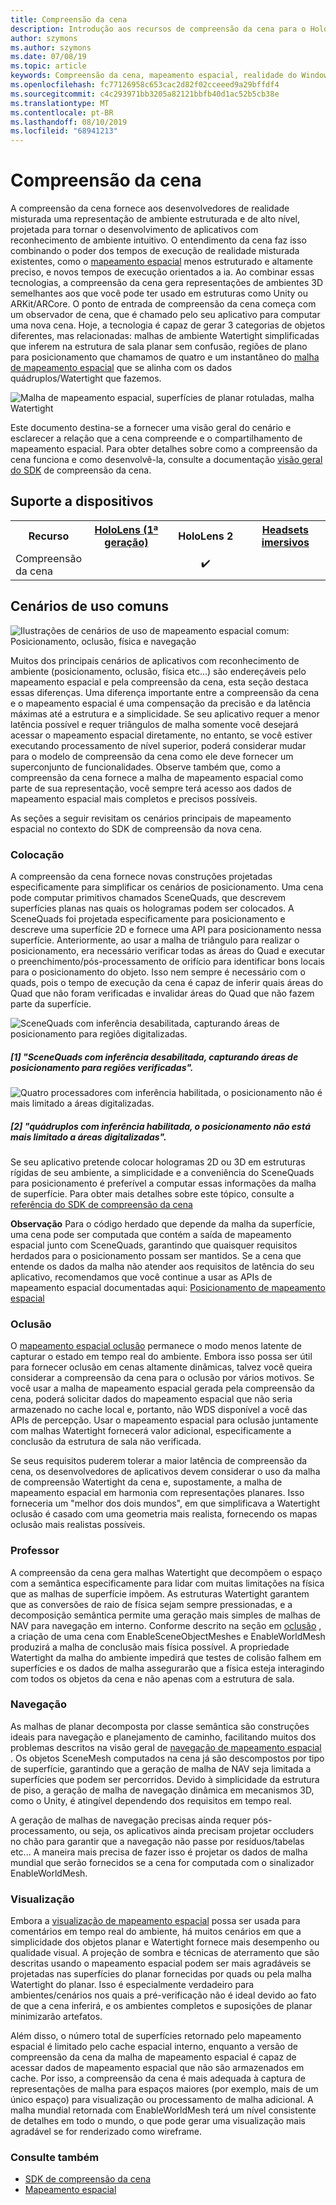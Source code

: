 ```yaml
---
title: Compreensão da cena
description: Introdução aos recursos de compreensão da cena para o HoloLens
author: szymons
ms.author: szymons
ms.date: 07/08/19
ms.topic: article
keywords: Compreensão da cena, mapeamento espacial, realidade do Windows Mixed, Unity
ms.openlocfilehash: fc77126958c653cac2d82f02cceeed9a29bffdf4
ms.sourcegitcommit: c4c293971bb3205a82121bbfb40d1ac52b5cb38e
ms.translationtype: MT
ms.contentlocale: pt-BR
ms.lasthandoff: 08/10/2019
ms.locfileid: "68941213"
---
```

# <a name="scene-understanding"></a>Compreensão da cena

A compreensão da cena fornece aos desenvolvedores de realidade misturada uma representação de ambiente estruturada e de alto nível, projetada para tornar o desenvolvimento de aplicativos com reconhecimento de ambiente intuitivo. O entendimento da cena faz isso combinando o poder dos tempos de execução de realidade misturada existentes, como o [mapeamento espacial](spatial-mapping.md) menos estruturado e altamente preciso, e novos tempos de execução orientados a ia. Ao combinar essas tecnologias, a compreensão da cena gera representações de ambientes 3D semelhantes aos que você pode ter usado em estruturas como Unity ou ARKit/ARCore. O ponto de entrada de compreensão da cena começa com um observador de cena, que é chamado pelo seu aplicativo para computar uma nova cena. Hoje, a tecnologia é capaz de gerar 3 categorias de objetos diferentes, mas relacionadas: malhas de ambiente Watertight simplificadas que inferem na estrutura de sala planar sem confusão, regiões de plano para posicionamento que chamamos de quatro e um instantâneo do [ malha de mapeamento espacial](spatial-mapping.md) que se alinha com os dados quádruplos/Watertight que fazemos.

![Malha de mapeamento espacial, superfícies de planar rotuladas, malha Watertight](images/SUScenarios.png)

Este documento destina-se a fornecer uma visão geral do cenário e esclarecer a relação que a cena compreende e o compartilhamento de mapeamento espacial. Para obter detalhes sobre como a compreensão da cena funciona e como desenvolvê-la, consulte a documentação [visão geral do SDK](scene-understanding-SDK.md) de compreensão da cena.

## <a name="device-support"></a>Suporte a dispositivos

<table>
<tr>
<th>Recurso</th><th style="width:150px"> <a href="hololens-hardware-details.md">HoloLens (1ª geração)</a></th><th style="width:150px">HoloLens 2</th><th style="width:150px"> <a href="immersive-headset-hardware-details.md">Headsets imersivos</a></th>
</tr><tr>
<td> Compreensão da cena</td><td style="text-align: center;">️</td><td style="text-align: center;"> ✔️</td><td style="text-align: center;"></td>
</tr>
</table>

## <a name="common-usage-scenarios"></a>Cenários de uso comuns

![Ilustrações de cenários de uso de mapeamento espacial comum: Posicionamento, oclusão, física e navegação](images/sm-concepts-1000px.png)

Muitos dos principais cenários de aplicativos com reconhecimento de ambiente (posicionamento, oclusão, física etc...) são endereçáveis pelo mapeamento espacial e pela compreensão da cena, esta seção destaca essas diferenças. Uma diferença importante entre a compreensão da cena e o mapeamento espacial é uma compensação da precisão e da latência máximas até a estrutura e a simplicidade. Se seu aplicativo requer a menor latência possível e requer triângulos de malha somente você desejará acessar o mapeamento espacial diretamente, no entanto, se você estiver executando processamento de nível superior, poderá considerar mudar para o modelo de compreensão da cena como ele deve fornecer um superconjunto de funcionalidades. Observe também que, como a compreensão da cena fornece a malha de mapeamento espacial como parte de sua representação, você sempre terá acesso aos dados de mapeamento espacial mais completos e precisos possíveis.

 As seções a seguir revisitam os cenários principais de mapeamento espacial no contexto do SDK de compreensão da nova cena.

### <a name="placement"></a>Colocação

A compreensão da cena fornece novas construções projetadas especificamente para simplificar os cenários de posicionamento. Uma cena pode computar primitivos chamados SceneQuads, que descrevem superfícies planas nas quais os hologramas podem ser colocados. A SceneQuads foi projetada especificamente para posicionamento e descreve uma superfície 2D e fornece uma API para posicionamento nessa superfície. Anteriormente, ao usar a malha de triângulo para realizar o posicionamento, era necessário verificar todas as áreas do Quad e executar o preenchimento/pós-processamento de orifício para identificar bons locais para o posicionamento do objeto. Isso nem sempre é necessário com o quads, pois o tempo de execução da cena é capaz de inferir quais áreas do Quad que não foram verificadas e invalidar áreas do Quad que não fazem parte da superfície.

![SceneQuads com inferência desabilitada, capturando áreas de posicionamento para regiões digitalizadas.](images/SUQuads.png)
##### <a name="1-scenequads-with-inference-disabled-capturing-placement-areas-for-scanned-regions"></a>[1] "SceneQuads com inferência desabilitada, capturando áreas de posicionamento para regiões verificadas".

![Quatro processadores com inferência habilitada, o posicionamento não é mais limitado a áreas digitalizadas.](images/SUWatertight.png)
##### <a name="2-quads-with-inference-enabled-placement-is-no-longer-limited-to-scanned-areas"></a>[2] "quádruplos com inferência habilitada, o posicionamento não está mais limitado a áreas digitalizadas".

Se seu aplicativo pretende colocar hologramas 2D ou 3D em estruturas rígidas de seu ambiente, a simplicidade e a conveniência do SceneQuads para posicionamento é preferível a computar essas informações da malha de superfície. Para obter mais detalhes sobre este tópico, consulte a [referência do SDK de compreensão da cena](scene-understanding-SDK.md)

**Observação** Para o código herdado que depende da malha da superfície, uma cena pode ser computada que contém a saída de mapeamento espacial junto com SceneQuads, garantindo que quaisquer requisitos herdados para o posicionamento possam ser mantidos. Se a cena que entende os dados da malha não atender aos requisitos de latência do seu aplicativo, recomendamos que você continue a usar as APIs de mapeamento espacial documentadas aqui: [Posicionamento de mapeamento espacial](spatial-mapping.md#placement)

### <a name="occlusion"></a>Oclusão

O [mapeamento espacial oclusão](spatial-mapping.md#occlusion) permanece o modo menos latente de capturar o estado em tempo real do ambiente. Embora isso possa ser útil para fornecer oclusão em cenas altamente dinâmicas, talvez você queira considerar a compreensão da cena para o oclusão por vários motivos. Se você usar a malha de mapeamento espacial gerada pela compreensão da cena, poderá solicitar dados do mapeamento espacial que não seria armazenado no cache local e, portanto, não WDS disponível a você das APIs de percepção. Usar o mapeamento espacial para oclusão juntamente com malhas Watertight fornecerá valor adicional, especificamente a conclusão da estrutura de sala não verificada.

Se seus requisitos puderem tolerar a maior latência de compreensão da cena, os desenvolvedores de aplicativos devem considerar o uso da malha de compreensão Watertight da cena e, supostamente, a malha de mapeamento espacial em harmonia com representações planares. Isso forneceria um "melhor dos dois mundos", em que simplificava a Watertight oclusão é casado com uma geometria mais realista, fornecendo os mapas oclusão mais realistas possíveis.

### <a name="physics"></a>Professor

A compreensão da cena gera malhas Watertight que decompõem o espaço com a semântica especificamente para lidar com muitas limitações na física que as malhas de superfície impõem. As estruturas Watertight garantem que as conversões de raio de física sejam sempre pressionadas, e a decomposição semântica permite uma geração mais simples de malhas de NAV para navegação em interno. Conforme descrito na seção em [oclusão](#occlusion) , a criação de uma cena com EnableSceneObjectMeshes e EnableWorldMesh produzirá a malha de conclusão mais física possível. A propriedade Watertight da malha do ambiente impedirá que testes de colisão falhem em superfícies e os dados de malha assegurarão que a física esteja interagindo com todos os objetos da cena e não apenas com a estrutura de sala.

### <a name="navigation"></a>Navegação

As malhas de planar decomposta por classe semântica são construções ideais para navegação e planejamento de caminho, facilitando muitos dos problemas descritos na visão geral de [navegação de mapeamento espacial](spatial-mapping.md#navigation) . Os objetos SceneMesh computados na cena já são descompostos por tipo de superfície, garantindo que a geração de malha de NAV seja limitada a superfícies que podem ser percorridos. Devido à simplicidade da estrutura de piso, a geração de malha de navegação dinâmica em mecanismos 3D, como o Unity, é atingível dependendo dos requisitos em tempo real.

A geração de malhas de navegação precisas ainda requer pós-processamento, ou seja, os aplicativos ainda precisam projetar occluders no chão para garantir que a navegação não passe por resíduos/tabelas etc... A maneira mais precisa de fazer isso é projetar os dados de malha mundial que serão fornecidos se a cena for computada com o sinalizador EnableWorldMesh.

### <a name="visualization"></a>Visualização

Embora a [visualização de mapeamento espacial](spatial-mapping.md#visualization) possa ser usada para comentários em tempo real do ambiente, há muitos cenários em que a simplicidade dos objetos planar e Watertight fornece mais desempenho ou qualidade visual. A projeção de sombra e técnicas de aterramento que são descritas usando o mapeamento espacial podem ser mais agradáveis se projetadas nas superfícies do planar fornecidas por quads ou pela malha Watertight do planar. Isso é especialmente verdadeiro para ambientes/cenários nos quais a pré-verificação não é ideal devido ao fato de que a cena inferirá, e os ambientes completos e suposições de planar minimizarão artefatos.

Além disso, o número total de superfícies retornado pelo mapeamento espacial é limitado pelo cache espacial interno, enquanto a versão de compreensão da cena da malha de mapeamento espacial é capaz de acessar dados de mapeamento espacial que não são armazenados em cache. Por isso, a compreensão da cena é mais adequada à captura de representações de malha para espaços maiores (por exemplo, mais de um único espaço) para visualização ou processamento de malha adicional. A malha mundial retornada com EnableWorldMesh terá um nível consistente de detalhes em todo o mundo, o que pode gerar uma visualização mais agradável se for renderizado como wireframe.

### <a name="see-also"></a>Consulte também

* [SDK de compreensão da cena](scene-understanding-SDK.md)
* [Mapeamento espacial](spatial-mapping.md)
